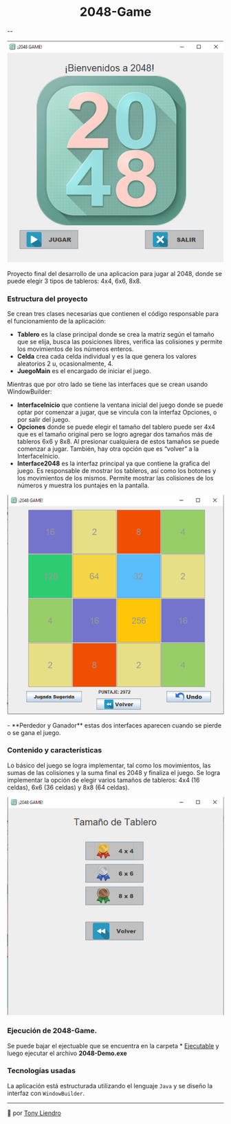 <h1 align="center"> 2048-Game</h1>
--
<p align="center"><img src="https://github.com/Tony-L-93/2048-Game/blob/master/pics/welcome-2048.png"/></p>
<p> Proyecto final del desarrollo de una aplicacion para jugar al 2048, donde se puede elegir 3 tipos de tableros: 4x4, 6x6, 8x8.</p>

### Estructura del proyecto
Se crean tres clases necesarias que contienen el código responsable para el funcionamiento de la aplicación:
-	**Tablero** es la clase principal donde se crea la matriz según el tamaño que se elija, busca las posiciones libres, verifica las colisiones y permite los movimientos de los números enteros.
-	**Celda** crea cada celda individual y es la que genera los valores aleatorios 2 u, ocasionalmente, 4.
-	**JuegoMain** es el encargado de iniciar el juego.

Mientras que por otro lado se tiene las interfaces que se crean usando WindowBuilder: 
-	**InterfaceInicio** que contiene la ventana inicial del juego donde se puede optar por comenzar a jugar, que se vincula con la interfaz Opciones, o por salir del juego.
-	**Opciones** donde se puede elegir el tamaño del tablero puede ser 4x4 que es el tamaño original pero se logro agregar dos tamaños más de tableros 6x6 y 8x8. Al presionar cualquiera de estos tamaños se puede comenzar a jugar. También, hay otra opción que es “volver” a la InterfaceInicio.
-	**Interface2048** es la interfaz principal ya que contiene la grafica del juego. Es responsable de mostrar los tableros, así como los botones y los movimientos de los mismos. Permite mostrar las colisiones de los números y muestra los puntajes en la pantalla.
<p align="center"><img src="https://github.com/Tony-L-93/2048-Game/blob/master/pics/game-2048.png"/></p>
-	**Perdedor y Ganador** estas dos interfaces aparecen cuando se pierde o se gana el juego.

### Contenido y características
Lo básico del juego se logra implementar, tal como los movimientos, las sumas de las colisiones y la suma final es 2048 y finaliza el juego.
Se logra implementar la opción de elegir varios tamaños de tableros: 4x4 (16 celdas), 6x6 (36 celdas) y 8x8 (64 celdas). 
<p align="center"><img src="https://github.com/Tony-L-93/2048-Game/blob/master/pics/options-2048.png"/></p>

### Ejecución de 2048-Game.
Se puede bajar el ejectuable que se encuentra en la carpeta * [Ejecutable](https://github.com/Tony-L-93/2048-Game/tree/master/ejecutable)
y luego ejecutar el archivo **2048-Demo.exe**

### Tecnologías usadas
La aplicación está estructurada utilizando el lenguaje `Java` y se diseño la interfaz con `WindowBuilder`.

---
 📢 por [Tony Liendro](https://github.com/Tony-L-93)
